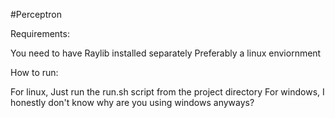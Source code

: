 #Perceptron

Requirements:

You need to have Raylib installed separately 
Preferably a linux enviornment 

How to run:

For linux, Just run the run.sh script from the project directory
For windows, I honestly don't know why are you using windows anyways? 